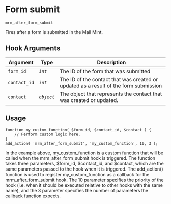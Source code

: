 # Form submit

<Badge type="tip" vertical="top" text="Mail Mint Core" /> <Badge type="warning" vertical="top" text="Basic" />

```mrm_after_form_submit```

Fires after a form is submitted in the Mail Mint.


## Hook Arguments

| Argument   | Type        | Description                            |
|------------|-------------|----------------------------------------|
| `form_id`  | _`int`_     | The ID of the form that was submitted  |
| `contact_id`| _`int`_     | The ID of the contact that was created or updated as a result of the form submission  |
| `contact` | _`object`_     | The object that represents the contact that was created or updated.|


## Usage

```
function my_custom_function( $form_id, $contact_id, $contact ) {
    // Perform custom logic here.
}
add_action( 'mrm_after_form_submit', 'my_custom_function', 10, 3 );
```

In the example above, my_custom_function is a custom function that will be called when the mrm_after_form_submit hook is triggered. The function takes three parameters, $form_id, $contact_id, and $contact, which are the same parameters passed to the hook when it is triggered.
The add_action() function is used to register my_custom_function as a callback for the mrm_after_form_submit hook. The 10 parameter specifies the priority of the hook (i.e. when it should be executed relative to other hooks with the same name), and the 3 parameter specifies the number of parameters the callback function expects.
